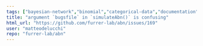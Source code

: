 ```yaml
---
tags: ["bayesian-network","binomial","categorical-data","documentation","gaussian","grouped-datasets","mixed-effects","multinomial","multivariate","poisson","structure-learning"]
title: "argument `bugsfile` in `simulateAbn()` is confusing"
html_url: "https://github.com/furrer-lab/abn/issues/169"
user: "matteodelucchi"
repo: "furrer-lab/abn"
---
```


